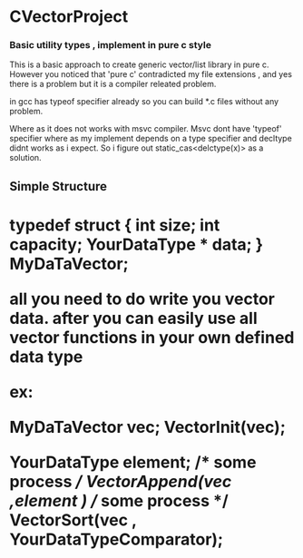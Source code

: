 # CVectorProject

<h3>
Basic utility types , implement in pure c style
</h3>

This is a basic approach to create generic vector/list library in pure c.
However you noticed that 'pure c' contradicted my file extensions , and yes there is a problem but it is a compiler releated problem.

in gcc has typeof specifier already so you can build *.c files without any problem.

Where as it does not works with msvc compiler. Msvc dont have 'typeof' specifier where as my implement depends on a type specifier and 
decltype didnt works as i expect. So i figure out static_cas<delctype(x)> as a solution. 

<h2>Simple Structure<h1>

typedef struct 
{
  int size;
  int capacity;
  YourDataType * data;
} MyDaTaVector;

all you need to do write you vector data.
after you can easily use all vector functions in your own defined data type

ex:

MyDaTaVector vec;
VectorInit(vec);

YourDataType element;
/*
some process
*/
VectorAppend(vec ,element )
/*
some process
*/
VectorSort(vec , YourDataTypeComparator);



